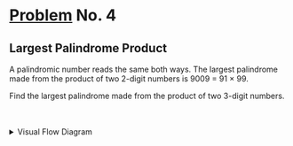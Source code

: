 # [Problem](https://projecteuler.net/problem=4) No. 4

## Largest Palindrome Product

A palindromic number reads the same both ways. The largest palindrome made from the product of two 2-digit numbers is 9009 = 91 × 99.

Find the largest palindrome made from the product of two 3-digit numbers.

<br>
<br>

<details>
	<summary>Visual Flow Diagram</summary>
	<div align="center">
		<img style="background-color: white" src="https://user-images.githubusercontent.com/73425927/151169502-4f95e059-1e41-46f9-94a1-d4e35c7ebf5c.png">
	</div>
</details>